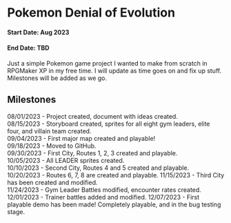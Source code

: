 # Pokemon Denial of Evolution
#### Start Date: Aug 2023
#### End Date: TBD

Just a simple Pokemon game project I wanted to make from scratch in RPGMaker XP in my free time. I will update as time goes on and fix up stuff. Milestones will be added as we go.

## Milestones
08/01/2023 - Project created, document with ideas created.  
08/15/2023 - Storyboard created, sprites for all eight gym leaders, elite four, and villain team created.  
09/04/2023 - First major map created and playable!  
09/18/2023 - Moved to GitHub.  
09/30/2023 - First City, Routes 1, 2, 3 created and playable.  
10/05/2023 - All LEADER sprites created.  
10/10/2023 - Second City, Routes 4 and 5 created and playable.  
10/20/2023 - Routes 6, 7, 8 are created and playable.
11/15/2023 - Third City has been created and modified.  
11/24/2023 - Gym Leader Battles modified, encounter rates created.
12/01/2023 - Trainer battles added and modified.
12/07/2023 - First playable demo has been made! Completely playable, and in the bug testing stage.  
